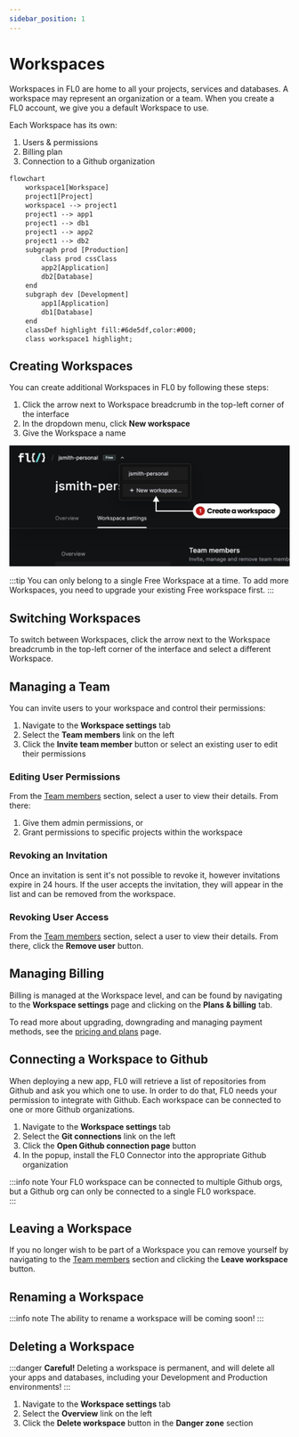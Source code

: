 ```yaml
---
sidebar_position: 1
---
```


# Workspaces

Workspaces in FL0 are home to all your projects, services and databases. A workspace may represent an organization or a team. When you create a FL0 account, we give you a default Workspace to use.

Each Workspace has its own:

1. Users & permissions
2. Billing plan
3. Connection to a Github organization

```mermaid
flowchart
    workspace1[Workspace]
    project1[Project]
    workspace1 --> project1
    project1 --> app1
    project1 --> db1
    project1 --> app2
    project1 --> db2
    subgraph prod [Production]
        class prod cssClass
        app2[Application]
        db2[Database]
    end
    subgraph dev [Development]
        app1[Application]
        db1[Database]
    end
    classDef highlight fill:#6de5df,color:#000;
    class workspace1 highlight;
```

## Creating Workspaces

You can create additional Workspaces in FL0 by following these steps:

1. Click the arrow next to Workspace breadcrumb in the top-left corner of the interface
2. In the dropdown menu, click **New workspace**
3. Give the Workspace a name

![Create a workspace](./assets/create-workspace.png)

:::tip
You can only belong to a single Free Workspace at a time. To add more Workspaces, you need to upgrade your existing Free workspace first.
:::

## Switching Workspaces

To switch between Workspaces, click the arrow next to the Workspace breadcrumb in the top-left corner of the interface and select a different Workspace.

## Managing a Team

You can invite users to your workspace and control their permissions:

1. Navigate to the **Workspace settings** tab
2. Select the **Team members** link on the left
3. Click the **Invite team member** button or select an existing user to edit their permissions

### Editing User Permissions

From the [Team members](#managing-a-team) section, select a user to view their details. From there:

1. Give them admin permissions, or
2. Grant permissions to specific projects within the workspace

### Revoking an Invitation

Once an invitation is sent it's not possible to revoke it, however invitations expire in 24 hours. If the user accepts the invitation, they will appear in the list and can be removed from the workspace.

### Revoking User Access

From the [Team members](#managing-a-team) section, select a user to view their details. From there, click the **Remove user** button.

## Managing Billing

Billing is managed at the Workspace level, and can be found by navigating to the **Workspace settings** page and clicking on the **Plans & billing** tab.

To read more about upgrading, downgrading and managing payment methods, see the [pricing and plans](./pricing-plans) page.

## Connecting a Workspace to Github

When deploying a new app, FL0 will retrieve a list of repositories from Github and ask you which one to use. In order to do that, FL0 needs your permission to integrate with Github. Each workspace can be connected to one or more Github organizations.

1. Navigate to the **Workspace settings** tab
2. Select the **Git connections** link on the left
3. Click the **Open Github connection page** button
4. In the popup, install the FL0 Connector into the appropriate Github organization

:::info note
Your FL0 workspace can be connected to multiple Github orgs, but a Github org can only be connected to a single FL0 workspace.  
:::

## Leaving a Workspace

If you no longer wish to be part of a Workspace you can remove yourself by navigating to the [Team members](#managing-a-team) section and clicking the **Leave workspace** button.

## Renaming a Workspace

:::info note
The ability to rename a workspace will be coming soon!
:::

## Deleting a Workspace

:::danger
**Careful!** Deleting a workspace is permanent, and will delete all your apps and databases, including your Development and Production environments!
:::

1. Navigate to the **Workspace settings** tab
2. Select the **Overview** link on the left
3. Click the **Delete workspace** button in the **Danger zone** section
